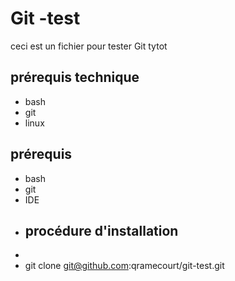 # Git -test

ceci est un fichier pour tester Git
tytot






## prérequis technique
- bash
- git
- linux
## prérequis

- bash
- git
- IDE

* ## procédure d'installation
*
* git clone git@github.com:qramecourt/git-test.git
